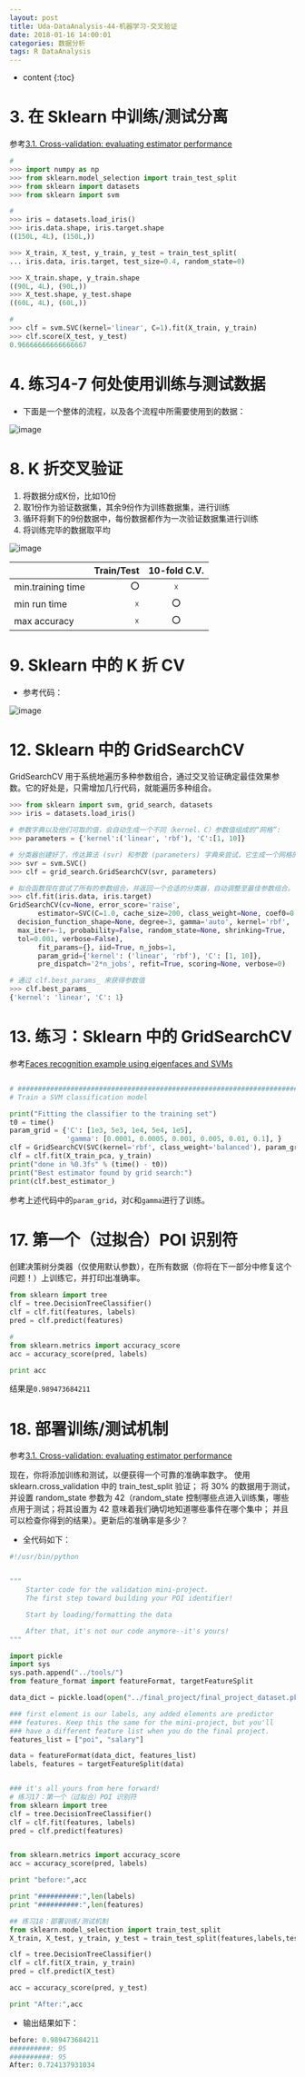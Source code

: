 ```yaml
---
layout: post
title: Uda-DataAnalysis-44-机器学习-交叉验证
date: 2018-01-16 14:00:01
categories: 数据分析
tags: R DataAnalysis 
---
```

* content
{:toc}

# 3. 在 Sklearn 中训练/测试分离

参考[3.1. Cross-validation: evaluating estimator performance](http://scikit-learn.org/stable/modules/cross_validation.html)


```python
# 
>>> import numpy as np
>>> from sklearn.model_selection import train_test_split
>>> from sklearn import datasets
>>> from sklearn import svm

# 
>>> iris = datasets.load_iris()
>>> iris.data.shape, iris.target.shape
((150L, 4L), (150L,))

>>> X_train, X_test, y_train, y_test = train_test_split(
... iris.data, iris.target, test_size=0.4, random_state=0)

>>> X_train.shape, y_train.shape
((90L, 4L), (90L,))
>>> X_test.shape, y_test.shape
((60L, 4L), (60L,))

# 
>>> clf = svm.SVC(kernel='linear', C=1).fit(X_train, y_train)
>>> clf.score(X_test, y_test)
0.96666666666666667

```

# 4. 练习4-7 何处使用训练与测试数据

- 下面是一个整体的流程，以及各个流程中所需要使用到的数据：

![image](https://user-images.githubusercontent.com/18595935/36073928-b63fe03c-0f7b-11e8-8b18-73e4c5b3b20b.png)

# 8. K 折交叉验证

1. 将数据分成K份，比如10份
2. 取1份作为验证数据集，其余9份作为训练数据集，进行训练
3. 循环将剩下的9份数据中，每份数据都作为一次验证数据集进行训练
4. 将训练完毕的数据取平均

![image](https://user-images.githubusercontent.com/18595935/36074048-b35ae0f4-0f7d-11e8-874c-bbcb1f8e3e55.png)

||Train/Test|10-fold C.V.|
|:--|--:|:--:|
|min.training time|`⭕`|`☓`|
|min run time|`☓`|`⭕`|
|max accuracy|`☓`|`⭕`|

# 9. Sklearn 中的 K 折 CV

- 参考代码：

![image](https://user-images.githubusercontent.com/18595935/36074225-87a4d3e0-0f80-11e8-9528-d87d367ef3bb.png)

# 12. Sklearn 中的 GridSearchCV

GridSearchCV 用于系统地遍历多种参数组合，通过交叉验证确定最佳效果参数。它的好处是，只需增加几行代码，就能遍历多种组合。

```python
>>> from sklearn import svm, grid_search, datasets
>>> iris = datasets.load_iris()

# 参数字典以及他们可取的值，会自动生成一个不同（kernel、C）参数值组成的“网格”:
>>> parameters = {'kernel':('linear', 'rbf'), 'C':[1, 10]}

# 分类器创建好了，传达算法 (svr) 和参数 (parameters) 字典来尝试，它生成一个网格的参数组合进行尝试。
>>> svr = svm.SVC()
>>> clf = grid_search.GridSearchCV(svr, parameters)

# 拟合函数现在尝试了所有的参数组合，并返回一个合适的分类器，自动调整至最佳参数组合。
>>> clf.fit(iris.data, iris.target)
GridSearchCV(cv=None, error_score='raise',
       estimator=SVC(C=1.0, cache_size=200, class_weight=None, coef0=0.0,
  decision_function_shape=None, degree=3, gamma='auto', kernel='rbf',
  max_iter=-1, probability=False, random_state=None, shrinking=True,
  tol=0.001, verbose=False),
       fit_params={}, iid=True, n_jobs=1,
       param_grid={'kernel': ('linear', 'rbf'), 'C': [1, 10]},
       pre_dispatch='2*n_jobs', refit=True, scoring=None, verbose=0)

# 通过 clf.best_params_ 来获得参数值
>>> clf.best_params_
{'kernel': 'linear', 'C': 1}

```

# 13. 练习：Sklearn 中的 GridSearchCV

参考[Faces recognition example using eigenfaces and SVMs](http://scikit-learn.org/stable/auto_examples/applications/plot_face_recognition.html)

```python

# #############################################################################
# Train a SVM classification model

print("Fitting the classifier to the training set")
t0 = time()
param_grid = {'C': [1e3, 5e3, 1e4, 5e4, 1e5],
              'gamma': [0.0001, 0.0005, 0.001, 0.005, 0.01, 0.1], }
clf = GridSearchCV(SVC(kernel='rbf', class_weight='balanced'), param_grid)
clf = clf.fit(X_train_pca, y_train)
print("done in %0.3fs" % (time() - t0))
print("Best estimator found by grid search:")
print(clf.best_estimator_)
```

参考上述代码中的`param_grid`，对`C`和`gamma`进行了训练。

# 17. 第一个（过拟合）POI 识别符

创建决策树分类器（仅使用默认参数），在所有数据（你将在下一部分中修复这个问题！）上训练它，并打印出准确率。 

```python
from sklearn import tree
clf = tree.DecisionTreeClassifier()
clf = clf.fit(features, labels)
pred = clf.predict(features)

# 
from sklearn.metrics import accuracy_score
acc = accuracy_score(pred, labels)

print acc
```

结果是`0.989473684211`

# 18. 部署训练/测试机制

参考[3.1. Cross-validation: evaluating estimator performance](http://scikit-learn.org/stable/modules/cross_validation.html)

现在，你将添加训练和测试，以便获得一个可靠的准确率数字。 使用 sklearn.cross_validation 中的 train_test_split 验证； 将 30% 的数据用于测试，并设置 random_state 参数为 42（random_state 控制哪些点进入训练集，哪些点用于测试；将其设置为 42 意味着我们确切地知道哪些事件在哪个集中； 并且可以检查你得到的结果）。更新后的准确率是多少？

- 全代码如下：

```python
#!/usr/bin/python


"""
    Starter code for the validation mini-project.
    The first step toward building your POI identifier!

    Start by loading/formatting the data

    After that, it's not our code anymore--it's yours!
"""

import pickle
import sys
sys.path.append("../tools/")
from feature_format import featureFormat, targetFeatureSplit

data_dict = pickle.load(open("../final_project/final_project_dataset.pkl", "r") )

### first element is our labels, any added elements are predictor
### features. Keep this the same for the mini-project, but you'll
### have a different feature list when you do the final project.
features_list = ["poi", "salary"]

data = featureFormat(data_dict, features_list)
labels, features = targetFeatureSplit(data)


### it's all yours from here forward!  
# 练习17：第一个（过拟合）POI 识别符
from sklearn import tree
clf = tree.DecisionTreeClassifier()
clf = clf.fit(features, labels)
pred = clf.predict(features)


from sklearn.metrics import accuracy_score
acc = accuracy_score(pred, labels)

print "before:",acc

print "##########:",len(labels)
print "##########:",len(features)

## 练习18：部署训练/测试机制
from sklearn.model_selection import train_test_split
X_train, X_test, y_train, y_test = train_test_split(features,labels,test_size=0.3, random_state=42)

clf = tree.DecisionTreeClassifier()
clf = clf.fit(X_train, y_train)
pred = clf.predict(X_test)

acc = accuracy_score(pred, y_test)

print "After:",acc
```

- 输出结果如下：

```python
before: 0.989473684211
##########: 95
##########: 95
After: 0.724137931034
```